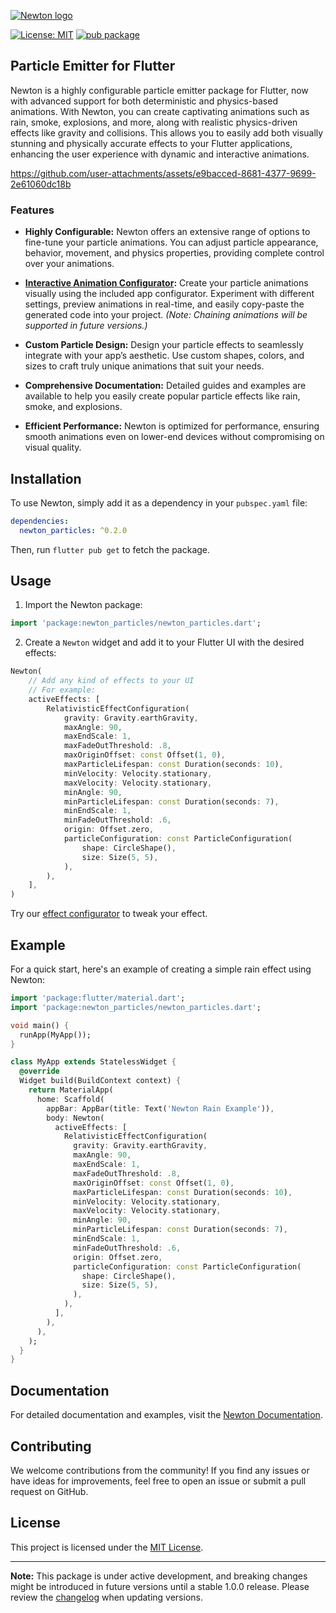 
<picture>
    <source srcset="https://raw.github.com/tguerin/newton/main/graphics/newton-dark.png" media="(prefers-color-scheme: dark)">
    <img
        src=""
        alt=""
      />
</picture>

[![Newton logo](https://raw.github.com/tguerin/newton/main/graphics/newton-light.png#gh-light-mode-only)](https://github.com/tguerin/newton/blob/main/graphics/newton-light.png#gh-light-mode-only)

<a href="https://opensource.org/licenses/MIT"><img src="https://img.shields.io/badge/license-MIT-purple.svg" alt="License: MIT"></a>
[![pub package](https://img.shields.io/pub/v/newton_particles.svg)](https://pub.dev/packages/newton_particles)

## Particle Emitter for Flutter

Newton is a highly configurable particle emitter package for Flutter, now with advanced support for both deterministic and physics-based animations. With Newton, you can create captivating animations such as rain, smoke, explosions, and more, along with realistic physics-driven effects like gravity and collisions. This allows you to easily add both visually stunning and physically accurate effects to your Flutter applications, enhancing the user experience with dynamic and interactive animations.

https://github.com/user-attachments/assets/e9bacced-8681-4377-9699-2e61060dc18b

### Features

- **Highly Configurable:** Newton offers an extensive range of options to fine-tune your particle animations. You can adjust particle appearance, behavior, movement, and physics properties, providing complete control over your animations.

- **[Interactive Animation Configurator](https://newton.7omtech.fr/docs/configurator):** Create your particle animations visually using the included app configurator. Experiment with different settings, preview animations in real-time, and easily copy-paste the generated code into your project. *(Note: Chaining animations will be supported in future versions.)*

- **Custom Particle Design:** Design your particle effects to seamlessly integrate with your app’s aesthetic. Use custom shapes, colors, and sizes to craft truly unique animations that suit your needs.

- **Comprehensive Documentation:** Detailed guides and examples are available to help you easily create popular particle effects like rain, smoke, and explosions.

- **Efficient Performance:** Newton is optimized for performance, ensuring smooth animations even on lower-end devices without compromising on visual quality.


## Installation

To use Newton, simply add it as a dependency in your `pubspec.yaml` file:

```yaml
dependencies:
  newton_particles: ^0.2.0
```

Then, run `flutter pub get` to fetch the package.

## Usage

1. Import the Newton package:

```dart
import 'package:newton_particles/newton_particles.dart';
```

2. Create a `Newton` widget and add it to your Flutter UI with the desired effects:

```dart
Newton(
    // Add any kind of effects to your UI
    // For example:
    activeEffects: [
        RelativisticEffectConfiguration(
            gravity: Gravity.earthGravity,
            maxAngle: 90,
            maxEndScale: 1,
            maxFadeOutThreshold: .8,
            maxOriginOffset: const Offset(1, 0),
            maxParticleLifespan: const Duration(seconds: 10),
            minVelocity: Velocity.stationary,
            maxVelocity: Velocity.stationary,
            minAngle: 90,
            minParticleLifespan: const Duration(seconds: 7),
            minEndScale: 1,
            minFadeOutThreshold: .6,
            origin: Offset.zero,
            particleConfiguration: const ParticleConfiguration(
                shape: CircleShape(),
                size: Size(5, 5),
            ),
        ),
    ],
)
```

Try our [effect configurator](https://newton.7omtech.fr/docs/configurator) to tweak your effect.

## Example

For a quick start, here's an example of creating a simple rain effect using Newton:

```dart
import 'package:flutter/material.dart';
import 'package:newton_particles/newton_particles.dart';

void main() {
  runApp(MyApp());
}

class MyApp extends StatelessWidget {
  @override
  Widget build(BuildContext context) {
    return MaterialApp(
      home: Scaffold(
        appBar: AppBar(title: Text('Newton Rain Example')),
        body: Newton(
          activeEffects: [
            RelativisticEffectConfiguration(
              gravity: Gravity.earthGravity,
              maxAngle: 90,
              maxEndScale: 1,
              maxFadeOutThreshold: .8,
              maxOriginOffset: const Offset(1, 0),
              maxParticleLifespan: const Duration(seconds: 10),
              minVelocity: Velocity.stationary,
              maxVelocity: Velocity.stationary,
              minAngle: 90,
              minParticleLifespan: const Duration(seconds: 7),
              minEndScale: 1,
              minFadeOutThreshold: .6,
              origin: Offset.zero,
              particleConfiguration: const ParticleConfiguration(
                shape: CircleShape(),
                size: Size(5, 5),
              ),
            ),
          ],
        ),
      ),
    );
  }
}
```

## Documentation

For detailed documentation and examples, visit the [Newton Documentation](https://newton.7omtech.fr).

## Contributing

We welcome contributions from the community! If you find any issues or have ideas for improvements, feel free to open an issue or submit a pull request on GitHub.

## License

This project is licensed under the [MIT License](https://github.com/tguerin/newton/blob/main/LICENSE).

---

**Note:** This package is under active development, and breaking changes might be introduced in future versions until a stable 1.0.0 release. Please review the [changelog](CHANGELOG.md) when updating versions.
